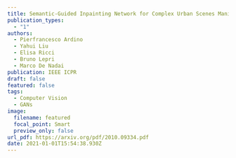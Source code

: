 ```yaml
---
title: Semantic-Guided Inpainting Network for Complex Urban Scenes Manipulation
publication_types:
  - "1"
authors:
  - Pierfrancesco Ardino
  - Yahui Liu
  - Elisa Ricci
  - Bruno Lepri
  - Marco De Nadai
publication: IEEE ICPR
draft: false
featured: false
tags:
  - Computer Vision
  - GANs
image:
  filename: featured
  focal_point: Smart
  preview_only: false
url_pdf: https://arxiv.org/pdf/2010.09334.pdf
date: 2021-01-01T15:54:38.930Z
---
```

